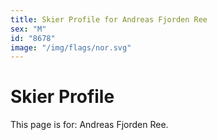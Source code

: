 ```yaml
---
title: Skier Profile for Andreas Fjorden Ree
sex: "M"
id: "8678"
image: "/img/flags/nor.svg" 
---
```


# Skier Profile

This page is for: Andreas Fjorden Ree.
    